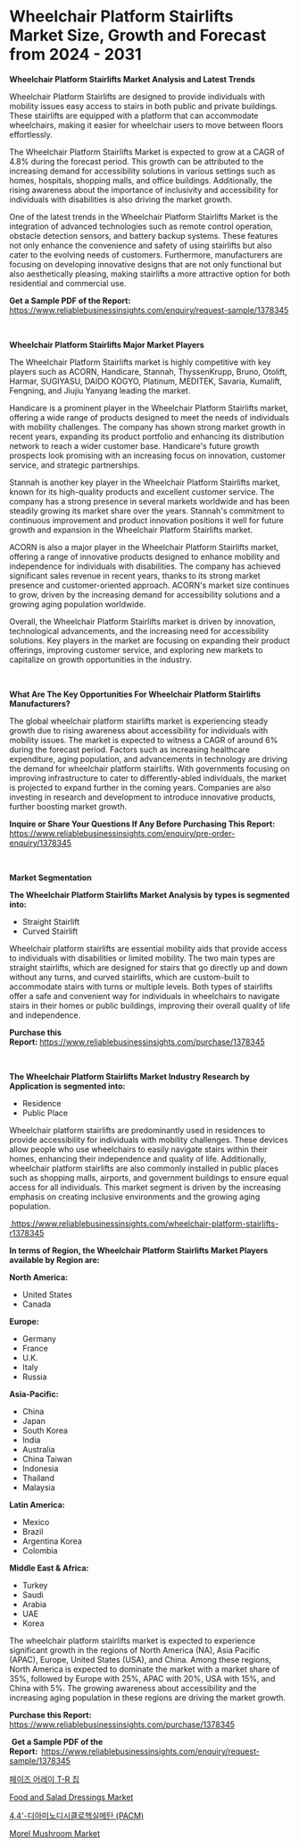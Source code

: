 <p><h1>Wheelchair Platform Stairlifts Market Size, Growth and Forecast from 2024 - 2031</h1></p><p><strong>Wheelchair Platform Stairlifts Market Analysis and Latest Trends</strong></p>
<p><p>Wheelchair Platform Stairlifts are designed to provide individuals with mobility issues easy access to stairs in both public and private buildings. These stairlifts are equipped with a platform that can accommodate wheelchairs, making it easier for wheelchair users to move between floors effortlessly.</p><p>The Wheelchair Platform Stairlifts Market is expected to grow at a CAGR of 4.8% during the forecast period. This growth can be attributed to the increasing demand for accessibility solutions in various settings such as homes, hospitals, shopping malls, and office buildings. Additionally, the rising awareness about the importance of inclusivity and accessibility for individuals with disabilities is also driving the market growth.</p><p>One of the latest trends in the Wheelchair Platform Stairlifts Market is the integration of advanced technologies such as remote control operation, obstacle detection sensors, and battery backup systems. These features not only enhance the convenience and safety of using stairlifts but also cater to the evolving needs of customers. Furthermore, manufacturers are focusing on developing innovative designs that are not only functional but also aesthetically pleasing, making stairlifts a more attractive option for both residential and commercial use.</p></p>
<p><strong>Get a Sample PDF of the Report:&nbsp;</strong> <a href="https://www.reliablebusinessinsights.com/enquiry/request-sample/1378345">https://www.reliablebusinessinsights.com/enquiry/request-sample/1378345</a></p>
<p>&nbsp;</p>
<p><strong>Wheelchair Platform Stairlifts Major Market Players</strong></p>
<p><p>The Wheelchair Platform Stairlifts market is highly competitive with key players such as ACORN, Handicare, Stannah, ThyssenKrupp, Bruno, Otolift, Harmar, SUGIYASU, DAIDO KOGYO, Platinum, MEDITEK, Savaria, Kumalift, Fengning, and Jiujiu Yanyang leading the market.</p><p>Handicare is a prominent player in the Wheelchair Platform Stairlifts market, offering a wide range of products designed to meet the needs of individuals with mobility challenges. The company has shown strong market growth in recent years, expanding its product portfolio and enhancing its distribution network to reach a wider customer base. Handicare's future growth prospects look promising with an increasing focus on innovation, customer service, and strategic partnerships.</p><p>Stannah is another key player in the Wheelchair Platform Stairlifts market, known for its high-quality products and excellent customer service. The company has a strong presence in several markets worldwide and has been steadily growing its market share over the years. Stannah's commitment to continuous improvement and product innovation positions it well for future growth and expansion in the Wheelchair Platform Stairlifts market.</p><p>ACORN is also a major player in the Wheelchair Platform Stairlifts market, offering a range of innovative products designed to enhance mobility and independence for individuals with disabilities. The company has achieved significant sales revenue in recent years, thanks to its strong market presence and customer-oriented approach. ACORN's market size continues to grow, driven by the increasing demand for accessibility solutions and a growing aging population worldwide.</p><p>Overall, the Wheelchair Platform Stairlifts market is driven by innovation, technological advancements, and the increasing need for accessibility solutions. Key players in the market are focusing on expanding their product offerings, improving customer service, and exploring new markets to capitalize on growth opportunities in the industry.</p></p>
<p>&nbsp;</p>
<p><strong>What Are The Key Opportunities For Wheelchair Platform Stairlifts Manufacturers?</strong></p>
<p><p>The global wheelchair platform stairlifts market is experiencing steady growth due to rising awareness about accessibility for individuals with mobility issues. The market is expected to witness a CAGR of around 6% during the forecast period. Factors such as increasing healthcare expenditure, aging population, and advancements in technology are driving the demand for wheelchair platform stairlifts. With governments focusing on improving infrastructure to cater to differently-abled individuals, the market is projected to expand further in the coming years. Companies are also investing in research and development to introduce innovative products, further boosting market growth.</p></p>
<p><strong>Inquire or Share Your Questions If Any Before Purchasing This Report:</strong> <a href="https://www.reliablebusinessinsights.com/enquiry/pre-order-enquiry/1378345">https://www.reliablebusinessinsights.com/enquiry/pre-order-enquiry/1378345</a></p>
<p>&nbsp;</p>
<p><strong>Market Segmentation</strong></p>
<p><strong>The Wheelchair Platform Stairlifts Market Analysis by types is segmented into:</strong></p>
<p><ul><li>Straight Stairlift</li><li>Curved Stairlift</li></ul></p>
<p><p>Wheelchair platform stairlifts are essential mobility aids that provide access to individuals with disabilities or limited mobility. The two main types are straight stairlifts, which are designed for stairs that go directly up and down without any turns, and curved stairlifts, which are custom-built to accommodate stairs with turns or multiple levels. Both types of stairlifts offer a safe and convenient way for individuals in wheelchairs to navigate stairs in their homes or public buildings, improving their overall quality of life and independence.</p></p>
<p><strong>Purchase this Report:&nbsp;</strong><a href="https://www.reliablebusinessinsights.com/purchase/1378345">https://www.reliablebusinessinsights.com/purchase/1378345</a></p>
<p>&nbsp;</p>
<p><strong>The Wheelchair Platform Stairlifts Market Industry Research by Application is segmented into:</strong></p>
<p><ul><li>Residence</li><li>Public Place</li></ul></p>
<p><p>Wheelchair platform stairlifts are predominantly used in residences to provide accessibility for individuals with mobility challenges. These devices allow people who use wheelchairs to easily navigate stairs within their homes, enhancing their independence and quality of life. Additionally, wheelchair platform stairlifts are also commonly installed in public places such as shopping malls, airports, and government buildings to ensure equal access for all individuals. This market segment is driven by the increasing emphasis on creating inclusive environments and the growing aging population.</p></p>
<p><a href="https://www.reliablebusinessinsights.com/wheelchair-platform-stairlifts-r1378345">&nbsp;https://www.reliablebusinessinsights.com/wheelchair-platform-stairlifts-r1378345</a></p>
<p><strong>In terms of Region, the Wheelchair Platform Stairlifts Market Players available by Region are:</strong></p>
<p>
    <p> <strong> North America: </strong>
        <ul>
            <li>United States</li>
            <li>Canada</li>
        </ul>
        </p> 
    <p> <strong> Europe: </strong>
        <ul>
            <li>Germany</li>
            <li>France</li>
            <li>U.K.</li>
            <li>Italy</li>
            <li>Russia</li>
        </ul>
        </p> 
    <p> <strong> Asia-Pacific: </strong>
        <ul>
            <li>China</li>
            <li>Japan</li>
            <li>South Korea</li>
            <li>India</li>
            <li>Australia</li>
            <li>China Taiwan</li>
            <li>Indonesia</li>
            <li>Thailand</li>
            <li>Malaysia</li>
        </ul>
        </p> 
    <p> <strong> Latin America: </strong>
        <ul>
            <li>Mexico</li>
            <li>Brazil</li>
            <li>Argentina Korea</li>
            <li>Colombia</li>
        </ul>
        </p> 
    <p> <strong> Middle East & Africa: </strong>
        <ul>
            <li>Turkey</li>
            <li>Saudi</li>
            <li>Arabia</li>
            <li>UAE</li>
            <li>Korea</li>
        </ul>
    </p>
    </p>
<p><p>The wheelchair platform stairlifts market is expected to experience significant growth in the regions of North America (NA), Asia Pacific (APAC), Europe, United States (USA), and China. Among these regions, North America is expected to dominate the market with a market share of 35%, followed by Europe with 25%, APAC with 20%, USA with 15%, and China with 5%. The growing awareness about accessibility and the increasing aging population in these regions are driving the market growth.</p></p>
<p><strong>Purchase this Report: </strong><a href="https://www.reliablebusinessinsights.com/purchase/1378345">https://www.reliablebusinessinsights.com/purchase/1378345</a></p>
<p>&nbsp;<strong>Get a Sample PDF of the Report:&nbsp;&nbsp;</strong><a href="https://www.reliablebusinessinsights.com/enquiry/request-sample/1378345">https://www.reliablebusinessinsights.com/enquiry/request-sample/1378345</a></p>
<p><strong></strong></p>
<p><p><a href="https://github.com/ahmadrevanz10/Market-Research-Report-List-1/blob/main/3064970162935.md">페이즈 어레이 T-R 칩</a></p><p><a href="https://github.com/ayamsauke86/Market-Research-Report-List-1/blob/main/food-and-salad-dressings-market.md">Food and Salad Dressings Market</a></p><p><a href="https://github.com/jimahmed0511/Market-Research-Report-List-1/blob/main/2645332162934.md">4,4'-디아미노디시클로헥실메탄 (PACM)</a></p><p><a href="https://github.com/airdrophunter675/Market-Research-Report-List-1/blob/main/morel-mushroom-market.md">Morel Mushroom Market</a></p></p>